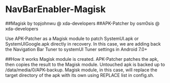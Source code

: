 # NavBarEnabler-Magisk
##Magisk by topjohnwu @ xda-developers
##APK-Patcher by osm0sis @ xda-developers

Use APK-Patcher as a Magisk module to patch SystemUI.apk or SystemUIGoogle.apk directly in recovery.
In this case, we are adding back the Navigation Bar Tuner to systemUI Tuner settings in Android 7.0+

##How it works
Magisk module is created.
APK-Patcher patches the apk, then copies the result to the Magisk module. Untouched apk is backed up to /data/media/0/APK-backup.
Magisk module, in this case, will replace the target directory of the apk with its own using REPLACE list in config.sh.
